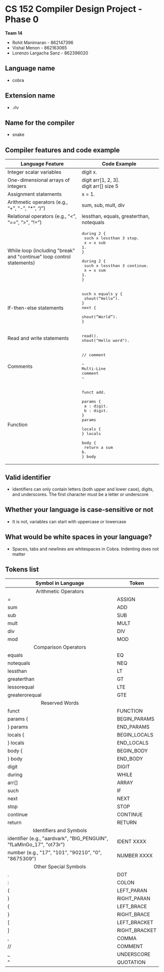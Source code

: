 # CS 152 Compiler Design Project - Phase 0

**Team 14**
* Rohit Manimaran - 862147396
* Vishal Menon - 862163065
* Lorenzo Largacha Sanz - 862396020

## Language name
* cobra

## Extension name
* .rlv

## Name for the compiler
* snake

## Compiler features and code example
| Language Feature                                                      | Code Example                                                                                                                                         |
|-----------------------------------------------------------------------|------------------------------------------------------------------------------------------------------------------------------------------------------|
| Integer scalar variables                                              | digit x.                                                                                                                                             |
| One-dimensional arrays of integers                                    | digit arr[1, 2, 3].<br>digit arr[] size 5                                                                                                            |
| Assignment statements                                                 | x = 1.                                                                                                                                               |
| Arithmetic operators (e.g., “+”, “-”, “*”, “/”)                       | sum, sub, mult, div                                                                                                                                  | 
| Relational operators (e.g., “<”, “==”, “>”, “!=”)                     | lessthan, equals, greaterthan, notequals                                                                                                             |
| While loop (including "break" and "continue" loop control statements) | <pre>during 2 {<br>  such x lessthan 3 stop.<br>  x = x sub 1.<br>}<br><br>during 2 {<br>  such x lessthan 3 continue.<br>  x = x sum 1.<br>}        |
| If-then-else statements                                               | <pre>such x equals y {<br>  shout(“Hello”).<br>}<br>next {<br>  shout(“World”).<br>}                                                                 |
| Read and write statements                                             | <pre>read().<br>shout("Hello word").                                                                                                                 |
| Comments                                                              | <pre>// comment<br><br>~<br>Multi-Line<br>comment<br>~                                                                                               |
| Function                                                              | <pre>funct add.<br><br>params {<br>  a : digit.<br>  b : digit.<br>} params<br><br>locals {<br>} locals<br><br>body {<br>  return a sum b.<br>} body |

## Valid identifier
* Identifiers can only contain letters (both upper and lower case), digits, and underscores. The first character must be a letter or underscore

## Whether your language is case-sensitive or not
* It is not, variables can start with uppercase or lowercase

## What would be white spaces in your language?
* Spaces, tabs and newlines are whitespaces in Cobra. Indenting does not matter

## Tokens list
| Symbol in Language                                                   | Token         |
|----------------------------------------------------------------------|---------------|
| <center> Arithmetic Operators </center>                              |               |
| =                                                                    | ASSIGN        |
| sum                                                                  | ADD           | 
| sub                                                                  | SUB           |
| mult                                                                 | MULT          | 
| div                                                                  | DIV           | 
| mod                                                                  | MOD           |
| <center> Comparison Operators </center>                              |               | 
| equals                                                               | EQ            | 
| notequals                                                            | NEQ           |
| lessthan                                                             | LT            | 
| greaterthan                                                          | GT            | 
| lessorequal                                                          | LTE           |
| greaterorequal                                                       | GTE           | 
| <center> Reserved Words </center>                                    |               |
| funct                                                                | FUNCTION      | 
| params {                                                             | BEGIN_PARAMS  | 
| } params                                                             | END_PARAMS    |
| locals {                                                             | BEGIN_LOCALS  |
| } locals                                                             | END_LOCALS    |
| body {                                                               | BEGIN_BODY    |
| } body                                                               | END_BODY      |
| digit                                                                | DIGIT         |
| during                                                               | WHILE         | 
| arr[]                                                                | ARRAY         |
| such                                                                 | IF            | 
| next                                                                 | NEXT          |
| stop                                                                 | STOP          |
| continue                                                             | CONTINUE      | 
| return                                                               | RETURN        |
| <center> Identifiers and Symbols </center>                           |               | 
| identifier (e.g., "aardvark", "BIG_PENGUIN", "fLaMInGo_17", "ot73r") | IDENT XXXX    | 
| number (e.g., "17", "101", "90210", "0", "8675309")                  | NUMBER XXXX   | 
| <center> Other Special Symbols </center>                             |               | 
| .                                                                    | DOT           |
| :                                                                    | COLON         |
| (                                                                    | LEFT_PARAN    |
| )                                                                    | RIGHT_PARAN   |
| {                                                                    | LEFT_BRACE    |
| }                                                                    | RIGHT_BRACE   | 
| [                                                                    | LEFT_BRACKET  | 
| ]                                                                    | RIGHT_BRACKET |
| ,                                                                    | COMMA         |
| //                                                                   | COMMENT       |
| _                                                                    | UNDERSCORE    |
| "                                                                    | QUOTATION     |
